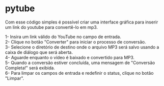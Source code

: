 # pytube
Com esse código simples é possível criar uma interface gráfica para inserir um link do youtube para convertê-lo em mp3.

1- Insira um link válido do YouTube no campo de entrada. <br />
2- Clique no botão "Converter" para iniciar o processo de conversão.<br />
3- Selecione o diretório de destino onde o arquivo MP3 será salvo usando a caixa de diálogo que será aberta.<br />
4- Aguarde enquanto o vídeo é baixado e convertido para MP3.<br />
5- Quando a conversão estiver concluída, uma mensagem de "Conversão Completa!" será exibida.<br />
6- Para limpar os campos de entrada e redefinir o status, clique no botão "Limpar".

